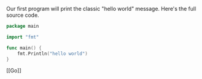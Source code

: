 Our first program will print the classic "hello world" message. Here's the full source code.

````go
package main

import "fmt"

func main() {
	fmt.Println("hello world")
}
````

[[Go]]